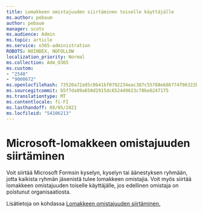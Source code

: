 ```yaml
---
title: Lomakkeen omistajuuden siirtäminen toiselle käyttäjälle
ms.author: pebaum
author: pebaum
manager: scotv
ms.audience: Admin
ms.topic: article
ms.service: o365-administration
ROBOTS: NOINDEX, NOFOLLOW
localization_priority: Normal
ms.collection: Adm_O365
ms.custom:
- "2548"
- "9000672"
ms.openlocfilehash: 73520a72a95c0b41bf0792234eac387c55788e686774f96322b202fb82b12eb6
ms.sourcegitcommit: b5f7da89a650d2915dc652449623c78be6247175
ms.translationtype: MT
ms.contentlocale: fi-FI
ms.lasthandoff: 08/05/2021
ms.locfileid: "54106213"
---
```

# <a name="transfer-ownership-of-a-microsoft-form"></a>Microsoft-lomakkeen omistajuuden siirtäminen

Voit siirtää Microsoft Formsin kyselyn, kyselyn tai äänestyksen ryhmään, jotta kaikista ryhmän jäsenistä tulee lomakkeen omistajia. Voit myös siirtää lomakkeen omistajuuden toiselle käyttäjälle, jos edellinen omistaja on poistunut organisaatiosta.

Lisätietoja on kohdassa [Lomakkeen omistajuuden siirtäminen.](https://support.office.com/article/Transfer-ownership-of-a-form-921a6361-a4e5-44ea-bce9-c4ed63aa54b4)